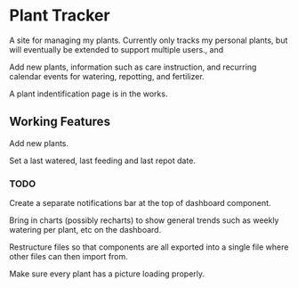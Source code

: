 # Plant Tracker

A site for managing my plants. Currently only tracks my personal plants, but will eventually be extended to support multiple users., and

Add new plants, information such as care instruction, and recurring calendar events for watering, repotting, and fertilizer.

A plant indentification page is in the works.

## Working Features

Add new plants.

Set a last watered, last feeding and last repot date.

### TODO

Create a separate notifications bar at the top of dashboard component.

Bring in charts (possibly recharts) to show general trends such as weekly
watering per plant, etc on the dashboard.

Restructure files so that components are all exported into a single file where
other files can then import from.

Make sure every plant has a picture loading properly.
